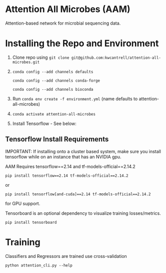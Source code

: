 # Attention All Microbes (AAM)

Attention-based network for microbial sequencing data. 

# Installing the Repo and Environment 

1. Clone repo using `git clone git@github.com:kwcantrell/attention-all-microbes.git`
2. `conda config --add channels defaults`

   `conda config --add channels conda-forge`
   
   `conda config --add channels bioconda`
   
3. Run `conda env create -f environment.yml` (name defaults to attention-all-microbes)
4. `conda activate attention-all-microbes`
5. Install Tensorflow - See below:
   
## Tensorflow Install Requirements
IMPORTANT: If installing onto a cluster based system, make sure you install tensorflow while on an instance that has an NVIDIA gpu.

AAM Requires tensorflow==2.14 and tf-models-official==2.14.2

`pip install tensorflow==2.14 tf-models-official==2.14.2` 

or

 `pip install tensorflow[and-cuda]==2.14 tf-models-official==2.14.2` 

for GPU support.

Tensorboard is an optional dependency to visualize training losses/metrics.

`pip install tensorboard`



# Training

Classifiers and Regressors are trained use cross-validation 

`python attention_cli.py --help`







